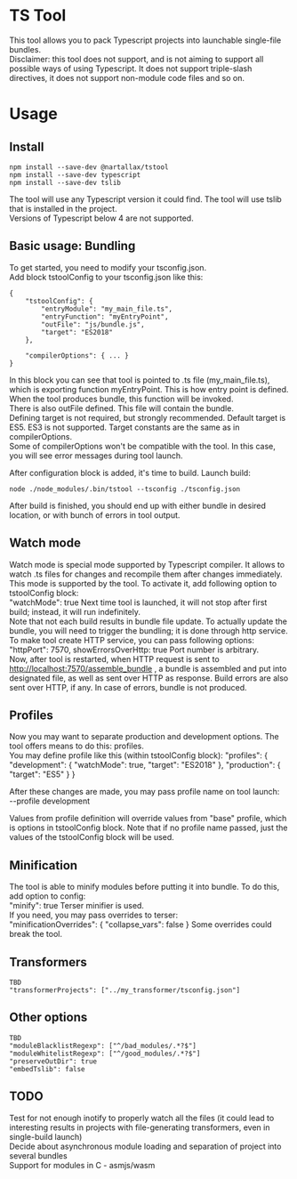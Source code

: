 
# TS Tool

This tool allows you to pack Typescript projects into launchable single-file bundles.  
Disclaimer: this tool does not support, and is not aiming to support all possible ways of using Typescript. It does not support triple-slash directives, it does not support non-module code files and so on.  

# Usage

## Install

	npm install --save-dev @nartallax/tstool
	npm install --save-dev typescript
	npm install --save-dev tslib

The tool will use any Typescript version it could find. The tool will use tslib that is installed in the project.  
Versions of Typescript below 4 are not supported.  

## Basic usage: Bundling

To get started, you need to modify your tsconfig.json.  
Add block tstoolConfig to your tsconfig.json like this:  

	{
		"tstoolConfig": {
			"entryModule": "my_main_file.ts",
			"entryFunction": "myEntryPoint",
			"outFile": "js/bundle.js",
			"target": "ES2018"
		},
		
		"compilerOptions": { ... }
	}

In this block you can see that tool is pointed to .ts file (my_main_file.ts), which is exporting function myEntryPoint. This is how entry point is defined. When the tool produces bundle, this function will be invoked.  
There is also outFile defined. This file will contain the bundle.  
Defining target is not required, but strongly recommended. Default target is ES5. ES3 is not supported. Target constants are the same as in compilerOptions.  
Some of compilerOptions won't be compatible with the tool. In this case, you will see error messages during tool launch.  

After configuration block is added, it's time to build. Launch build:  

	node ./node_modules/.bin/tstool --tsconfig ./tsconfig.json

After build is finished, you should end up with either bundle in desired location, or with bunch of errors in tool output.  

## Watch mode

Watch mode is special mode supported by Typescript compiler. It allows to watch .ts files for changes and recompile them after changes immediately.  
This mode is supported by the tool. To activate it, add following option to tstoolConfig block:  
	"watchMode": true
Next time tool is launched, it will not stop after first build; instead, it will run indefinitely.  
Note that not each build results in bundle file update. To actually update the bundle, you will need to trigger the bundling; it is done through http service. To make tool create HTTP service, you can pass following options:  
	"httpPort": 7570,
	showErrorsOverHttp: true
Port number is arbitrary.  
Now, after tool is restarted, when HTTP request is sent to <http://localhost:7570/assemble_bundle> , a bundle is assembled and put into designated file, as well as sent over HTTP as response. Build errors are also sent over HTTP, if any. In case of errors, bundle is not produced.  

## Profiles

Now you may want to separate production and development options. The tool offers means to do this: profiles.  
You may define profile like this (within tstoolConfig block):
	"profiles": {
		"development": {
			"watchMode": true,
			"target": "ES2018"
		},
		"production": {
			"target": "ES5"
		}
	}

After these changes are made, you may pass profile name on tool launch:  
	--profile development

Values from profile definition will override values from "base" profile, which is options in tstoolConfig block. Note that if no profile name passed, just the values of the tstoolConfig block will be used.  

## Minification

The tool is able to minify modules before putting it into bundle. To do this, add option to config:  
	"minify": true
Terser minifier is used.  
If you need, you may pass overrides to terser:  
	"minificationOverrides": {
		"collapse_vars": false
	}
Some overrides could break the tool.

## Transformers

	TBD
	"transformerProjects": ["../my_transformer/tsconfig.json"]

## Other options

	TBD
	"moduleBlacklistRegexp": ["^/bad_modules/.*?$"]
	"moduleWhitelistRegexp": ["^/good_modules/.*?$"]
	"preserveOutDir": true
	"embedTslib": false

## TODO

Test for not enough inotify to properly watch all the files (it could lead to interesting results in projects with file-generating transformers, even in single-build launch)  
Decide about asynchronous module loading and separation of project into several bundles  
Support for modules in C - asmjs/wasm  